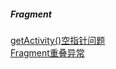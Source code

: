 ##### Fragment  

[getActivity()空指针问题](function/getActivity.md)  
[Fragment重叠异常](solution/solution_001.md)  
